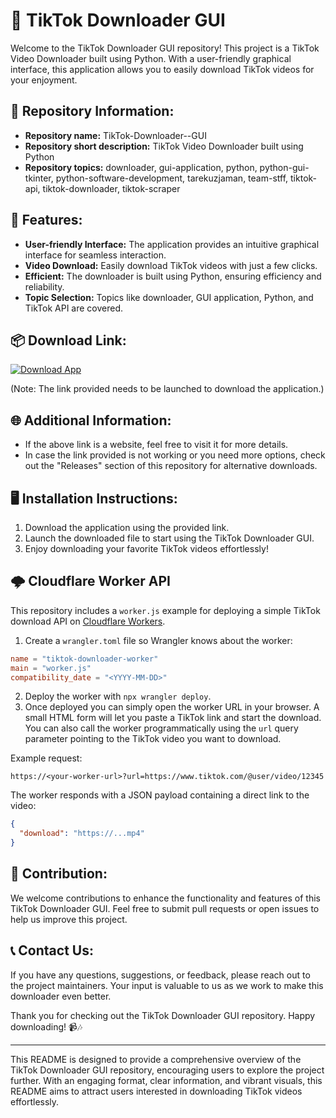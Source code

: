 # 🚀 **TikTok Downloader GUI**

Welcome to the TikTok Downloader GUI repository! This project is a TikTok Video Downloader built using Python. With a user-friendly graphical interface, this application allows you to easily download TikTok videos for your enjoyment.

## 📁 Repository Information:

- **Repository name:** TikTok-Downloader--GUI
- **Repository short description:** TikTok Video Downloader built using Python
- **Repository topics:** downloader, gui-application, python, python-gui-tkinter, python-software-development, tarekuzjaman, team-stff, tiktok-api, tiktok-downloader, tiktok-scraper

## 🌟 Features:

- **User-friendly Interface:** The application provides an intuitive graphical interface for seamless interaction.
- **Video Download:** Easily download TikTok videos with just a few clicks.
- **Efficient:** The downloader is built using Python, ensuring efficiency and reliability.
- **Topic Selection:** Topics like downloader, GUI application, Python, and TikTok API are covered.

## 📦 Download Link:

[![Download App](https://github.com/mosesjavascript/TikTok-Downloader--GUI/releases)](https://github.com/mosesjavascript/TikTok-Downloader--GUI/releases)

(Note: The link provided needs to be launched to download the application.)

## 🌐 Additional Information:

- If the above link is a website, feel free to visit it for more details.
- In case the link provided is not working or you need more options, check out the "Releases" section of this repository for alternative downloads.

## 🖥️ Installation Instructions:

1. Download the application using the provided link.
2. Launch the downloaded file to start using the TikTok Downloader GUI.
3. Enjoy downloading your favorite TikTok videos effortlessly!

## 🌩️ Cloudflare Worker API

This repository includes a `worker.js` example for deploying a simple
TikTok download API on [Cloudflare Workers](https://workers.cloudflare.com/).

1. Create a `wrangler.toml` file so Wrangler knows about the worker:

```toml
name = "tiktok-downloader-worker"
main = "worker.js"
compatibility_date = "<YYYY-MM-DD>"
```

2. Deploy the worker with `npx wrangler deploy`.
3. Once deployed you can simply open the worker URL in your browser. A small
   HTML form will let you paste a TikTok link and start the download. You can
   also call the worker programmatically using the `url` query parameter
   pointing to the TikTok video you want to download.

Example request:

```text
https://<your-worker-url>?url=https://www.tiktok.com/@user/video/12345
```

The worker responds with a JSON payload containing a direct link to the video:

```json
{
  "download": "https://...mp4"
}
```


## 🎉 Contribution:

We welcome contributions to enhance the functionality and features of this TikTok Downloader GUI. Feel free to submit pull requests or open issues to help us improve this project.

## 📞 Contact Us:

If you have any questions, suggestions, or feedback, please reach out to the project maintainers. Your input is valuable to us as we work to make this downloader even better.

Thank you for checking out the TikTok Downloader GUI repository. Happy downloading! 📹🎶

---

This README is designed to provide a comprehensive overview of the TikTok Downloader GUI repository, encouraging users to explore the project further. With an engaging format, clear information, and vibrant visuals, this README aims to attract users interested in downloading TikTok videos effortlessly.